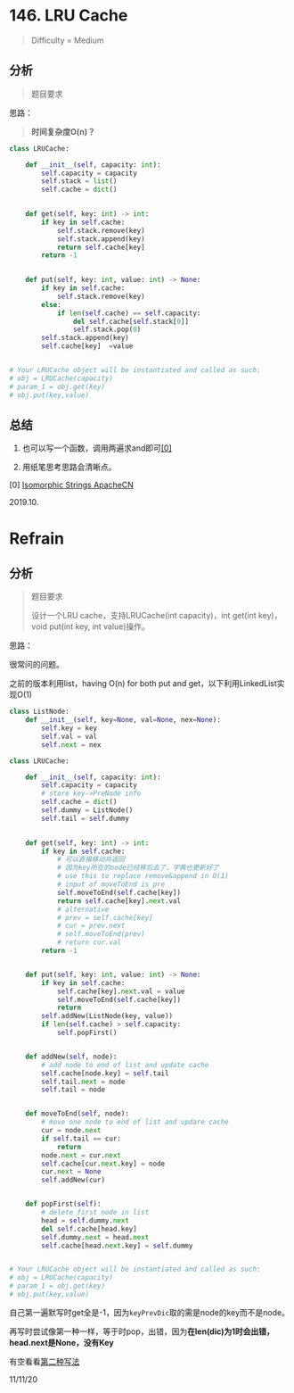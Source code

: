 # 146. LRU Cache
> Difficulty = Medium

## 分析

> 题目要求
> 
> 

思路：


> **时间复杂度O(n)？**

```python
class LRUCache:

    def __init__(self, capacity: int):
        self.capacity = capacity
        self.stack = list()
        self.cache = dict()
        

    def get(self, key: int) -> int:
        if key in self.cache:
            self.stack.remove(key)
            self.stack.append(key)
            return self.cache[key]
        return -1
        

    def put(self, key: int, value: int) -> None:
        if key in self.cache:
            self.stack.remove(key)
        else:
            if len(self.cache) == self.capacity:
                del self.cache[self.stack[0]]
                self.stack.pop(0)
        self.stack.append(key)
        self.cache[key]  =value


# Your LRUCache object will be instantiated and called as such:
# obj = LRUCache(capacity)
# param_1 = obj.get(key)
# obj.put(key,value)
```

## 总结

1. 也可以写一个函数，调用两遍求and即可[[0]](https://github.com/apachecn/awesome-algorithm/blob/master/docs/Leetcode_Solutions/Python/205._isomorphic_strings.md)

2. 用纸笔思考思路会清晰点。

[0] [Isomorphic Strings ApacheCN]()


2019.10.

# Refrain

## 分析

> 题目要求
> 
> 设计一个LRU cache，支持LRUCache(int capacity)，int get(int key)，void put(int key, int value)操作。

思路：

很常问的问题。

之前的版本利用list，having O(n) for both put and get，以下利用LinkedList实现O(1)

```python
class ListNode:
    def __init__(self, key=None, val=None, nex=None):
        self.key = key
        self.val = val
        self.next = nex

class LRUCache:

    def __init__(self, capacity: int):
        self.capacity = capacity
        # store key->PreNode info
        self.cache = dict()
        self.dummy = ListNode()
        self.tail = self.dummy
        

    def get(self, key: int) -> int:
        if key in self.cache:
            # 可以直接移动并返回
            # 因为key所在的node已经移后去了，字典也更新好了
            # use this to replace remove&append in O(1)
            # input of moveToEnd is pre
            self.moveToEnd(self.cache[key])
            return self.cache[key].next.val
            # alternative
            # prev = self.cache[key]
            # cur = prev.next
            # self.moveToEnd(prev)
            # return cur.val
        return -1


    def put(self, key: int, value: int) -> None:
        if key in self.cache:
            self.cache[key].next.val = value
            self.moveToEnd(self.cache[key])
            return
        self.addNew(ListNode(key, value))
        if len(self.cache) > self.capacity:
            self.popFirst()


    def addNew(self, node):
        # add node to end of list and update cache
        self.cache[node.key] = self.tail
        self.tail.next = node
        self.tail = node


    def moveToEnd(self, node):
        # move one node to end of list and updare cache
        cur = node.next
        if self.tail == cur:
            return
        node.next = cur.next
        self.cache[cur.next.key] = node
        cur.next = None
        self.addNew(cur)


    def popFirst(self):
        # delete first node in list
        head = self.dummy.next
        del self.cache[head.key]
        self.dummy.next = head.next
        self.cache[head.next.key] = self.dummy


# Your LRUCache object will be instantiated and called as such:
# obj = LRUCache(capacity)
# param_1 = obj.get(key)
# obj.put(key,value)
```


自己第一遍默写时get全是-1，因为`keyPrevDic`取的需是node的key而不是node。

再写时尝试像第一种一样，等于时pop，出错，因为**在len(dic)为1时会出错，head.next是None，没有Key**


有空看看[第二种写法](https://www.jiuzhang.com/problem/lru-cache/#tag-lang-python)

11/11/20